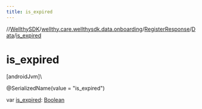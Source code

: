 ```yaml
---
title: is_expired
---
```

//[WellthySDK](../../../../index.html)/[wellthy.care.wellthysdk.data.onboarding](../../index.html)/[RegisterResponse](../index.html)/[Data](index.html)/[is_expired](is_expired.html)



# is_expired



[androidJvm]\




@SerializedName(value = "is_expired")



var [is_expired](is_expired.html): [Boolean](https://kotlinlang.org/api/latest/jvm/stdlib/kotlin/-boolean/index.html)




